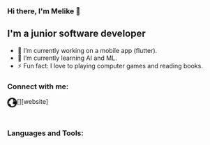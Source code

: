 ### Hi there, I'm Melike 👋

## I'm a junior software developer

- 🔭 I’m currently working on a mobile app (flutter).
- 🌱 I’m currently learning AI and ML.
- ⚡ Fun fact: I love to playing computer games and reading books.

### Connect with me:

[<img align="left" alt="https://msklloglu.wordpress.com/" width="22px" src="https://raw.githubusercontent.com/iconic/open-iconic/master/svg/globe.svg" />][website]

<br />


### Languages and Tools:














